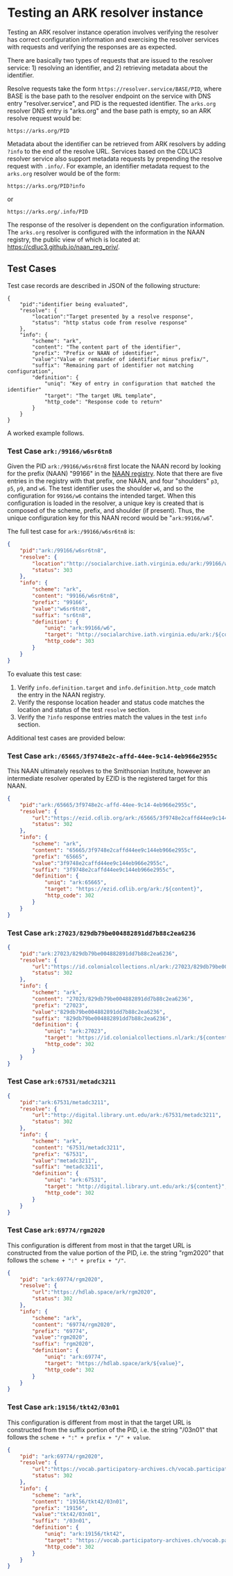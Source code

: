 # Testing an ARK resolver instance

Testing an ARK resolver instance operation involves verifying the resolver has correct configuration information and exercising the resolver services with requests and verifying the responses are as expected. 

There are basically two types of requests that are issued to the resolver service: 1) resolving an identifier, and 2) retrieving metadata about the identifier.

Resolve requests take the form `https://resolver.service/BASE/PID`, where BASE is the base path to the resolver endpoint on the service with DNS entry "resolver.service", and PID is the requested identifier. The `arks.org` resolver DNS entry is "arks.org" and the base path is empty, so an ARK resolve request would be:

```
https://arks.org/PID
```

Metadata about the identifier can be retrieved from ARK resolvers by adding `?info` to the end of the resolve URL. Services based on the CDLUC3 resolver service also support metadata requests by prepending the resolve request with `.info/`. For example, an identifier metadata request to the `arks.org` resolver would be of the form:

```
https://arks.org/PID?info
```

or

```
https://arks.org/.info/PID
```

The response of the resolver is dependent on the configuration information. The `arks.org` resolver is configured with the information in the NAAN registry, the public view of which is located at: https://cdluc3.github.io/naan_reg_priv/. 


## Test Cases

Test case records are described in JSON of the following structure:

```
{
    "pid":"identifier being evaluated",
    "resolve": {
        "location":"Target presented by a resolve response",
        "status": "http status code from resolve response"
    },
    "info": {
        "scheme": "ark",
        "content": "The content part of the identifier",
        "prefix": "Prefix or NAAN of identifier",
        "value":"Value or remainder of identifier minus prefix/",
        "suffix": "Remaining part of identifier not matching configuration",
        "definition": {
            "uniq": "Key of entry in configuration that matched the identifier"
            "target": "The target URL template",
            "http_code": "Response code to return"
        }
    }
}
```

A worked example follows.

### Test Case `ark:/99166/w6sr6tn8`

Given the PID `ark:/99166/w6sr6tn8` first locate the NAAN record by looking for the prefix (NAAN) "99166" in the [NAAN registry](). Note that there are five entries in the registry with that prefix, one NAAN, and four "shoulders" `p3`, `p5`, `p9`, and `w6`. The test identifier uses the shoulder `w6`, and so the configuration for `99166/w6` contains the intended target. When this configuration is loaded in the resolver, a unique key is created that is composed of the scheme, prefix, and shoulder (if present). Thus, the unique configuration key for this NAAN record would be "`ark:99166/w6`".

The full test case for `ark:/99166/w6sr6tn8` is:

```json
{
    "pid":"ark:/99166/w6sr6tn8",
    "resolve": {
        "location":"http://socialarchive.iath.virginia.edu/ark:/99166/w6sr6tn8",
        "status": 303
    },
    "info": {
        "scheme": "ark",
        "content": "99166/w6sr6tn8",
        "prefix": "99166",
        "value":"w6sr6tn8",
        "suffix": "sr6tn8",
        "definition": {
            "uniq": "ark:99166/w6",
            "target": "http://socialarchive.iath.virginia.edu/ark:/${content}",
            "http_code": 303
        }
    }
}
```

To evaluate this test case:

1. Verify `info.definition.target` and `info.definition.http_code` match the entry in the NAAN registry.
2. Verify the response location header and status code matches the location and status of the test `resolve` section.
3. Verify the `?info` response entries match the values in the test `info` section.

Additional test cases are provided below:

### Test Case `ark:/65665/3f9748e2c-affd-44ee-9c14-4eb966e2955c`

This NAAN ultimately resolves to the Smithsonian Institute, however an intermediate resolver operated by EZID is the registered target for this NAAN.

```json
{
    "pid":"ark:/65665/3f9748e2c-affd-44ee-9c14-4eb966e2955c",
    "resolve": {
        "url":"https://ezid.cdlib.org/ark:/65665/3f9748e2caffd44ee9c144eb966e2955c",
        "status": 302
    },
    "info": {
        "scheme": "ark",
        "content": "65665/3f9748e2caffd44ee9c144eb966e2955c",
        "prefix": "65665",
        "value":"3f9748e2caffd44ee9c144eb966e2955c",
        "suffix": "3f9748e2caffd44ee9c144eb966e2955c",
        "definition": {
            "uniq": "ark:65665",
            "target": "https://ezid.cdlib.org/ark:/${content}",
            "http_code": 302
        }
    }
}
```


### Test Case `ark:27023/829db79be004882891dd7b88c2ea6236`

```json
{
    "pid":"ark:27023/829db79be004882891dd7b88c2ea6236",
    "resolve": {
        "url":"https://id.colonialcollections.nl/ark:/27023/829db79be004882891dd7b88c2ea6236",
        "status": 302
    },
    "info": {
        "scheme": "ark",
        "content": "27023/829db79be004882891dd7b88c2ea6236",
        "prefix": "27023",
        "value":"829db79be004882891dd7b88c2ea6236",
        "suffix": "829db79be004882891dd7b88c2ea6236",
        "definition": {
            "uniq": "ark:27023",
            "target": "https://id.colonialcollections.nl/ark:/${content}",
            "http_code": 302
        }
    }
}
```

### Test Case `ark:67531/metadc3211`

```json
{
    "pid":"ark:67531/metadc3211",
    "resolve": {
        "url":"http://digital.library.unt.edu/ark:/67531/metadc3211",
        "status": 302
    },
    "info": {
        "scheme": "ark",
        "content": "67531/metadc3211",
        "prefix": "67531",
        "value":"metadc3211",
        "suffix": "metadc3211",
        "definition": {
            "uniq": "ark:67531",
            "target": "http://digital.library.unt.edu/ark:/${content}",
            "http_code": 302
        }
    }
}
```

### Test Case `ark:69774/rgm2020`

This configuration is different from most in that the target URL is constructed from the value portion of the PID, i.e. the string "rgm2020" that follows the `scheme + ":" + prefix + "/"`.

```json
{
    "pid": "ark:69774/rgm2020",
    "resolve": {
        "url":"https://hdlab.space/ark/rgm2020",
        "status": 302
    },
    "info": {
        "scheme": "ark",
        "content": "69774/rgm2020",
        "prefix": "69774",
        "value":"rgm2020",
        "suffix": "rgm2020",
        "definition": {
            "uniq": "ark:69774",
            "target": "https://hdlab.space/ark/${value}",
            "http_code": 302
        }
    }
}
```

### Test Case `ark:19156/tkt42/03n01`

This configuration is different from most in that the target URL is constructed from the suffix portion of the PID, i.e. the string "/03n01" that follows the `scheme + ":" + prefix + "/" + value`.

```json
{
    "pid": "ark:69774/rgm2020",
    "resolve": {
        "url":"https://vocab.participatory-archives.ch/vocab.participatory-archives.ch/brunner/03n01",
        "status": 302
    },
    "info": {
        "scheme": "ark",
        "content": "19156/tkt42/03n01",
        "prefix": "19156",
        "value":"tkt42/03n01",
        "suffix": "/03n01",
        "definition": {
            "uniq": "ark:19156/tkt42",
            "target": "https://vocab.participatory-archives.ch/vocab.participatory-archives.ch/brunner${suffix}",
            "http_code": 302
        }
    }
}
```
